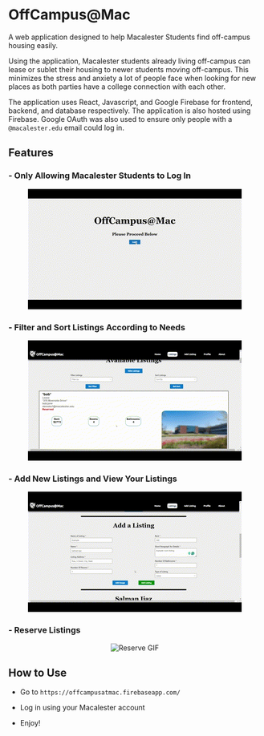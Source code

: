 
# OffCampus@Mac

A web application designed to help Macalester Students find off-campus housing easily. 

Using the application, Macalester students already living off-campus can lease or sublet their housing to newer students moving off-campus. This minimizes the stress and anxiety a lot of people face when looking for new places as both parties have a college connection with each other.

The application uses React, Javascript, and Google Firebase for frontend, backend, and database respectively. The application is also hosted using Firebase. Google OAuth was also used to ensure only people with a `@macalester.edu` email could log in. 



## Features

### - Only Allowing Macalester Students to Log In
<div align="center">
  <img src="https://raw.githubusercontent.com/sijaz2000/OffCampusMac/main/src/Resources/OffCampusMac-LogIn.gif" alt="Login GIF">
</div>

### - Filter and Sort Listings According to Needs
<div align="center">
  <img src="https://raw.githubusercontent.com/sijaz2000/OffCampusMac/main/src/Resources/OffCampusMac-FilterSort.gif" alt="Filter/Sort GIF">
</div>

### - Add New Listings and View Your Listings
<div align="center">
  <img src="https://raw.githubusercontent.com/sijaz2000/OffCampusMac/main/src/Resources/OffCampusMac-AddListing.gif" alt="Own Listings GIF">
</div>

### - Reserve Listings
<div align="center">
  <img src="https://raw.githubusercontent.com/sijaz2000/OffCampusMac/main/src/Resources/OffCampusMac-ReserveListing.gif" alt="Reserve GIF">
</div>

## How to Use

- Go to `https://offcampusatmac.firebaseapp.com/`

- Log in using your Macalester account

- Enjoy!


